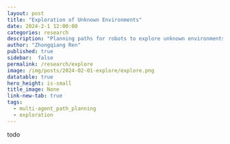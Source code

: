 ```yaml
---
layout: post
title: "Exploration of Unknown Environments"
date: 2024-2-1 12:00:00
categories: research
description: "Planning paths for robots to explore unknown environments"
author: "Zhongqiang Ren"
published: true
sidebar:  false
permalink: /research/explore
image: /img/posts/2024-02-01-explore/explore.png
datatable: true
hero_height: is-small
title_image: None
link-new-tab: true
tags:
  - multi-agent_path_planning
  - exploration
---
```



todo
